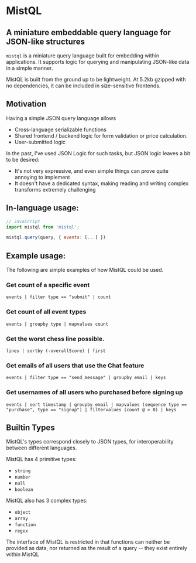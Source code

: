 # MistQL

## A miniature embeddable query language for JSON-like structures

`mistql` is a miniature query language built for embedding within applications. It supports
logic for querying and manipulating JSON-like data in a simple manner.

MistQL is built from the ground up to be lightweight. At 5.2kb gzipped with no dependencies, it can
be included in size-sensitive frontends.

## Motivation

Having a simple JSON query language allows

- Cross-language serializable functions
- Shared frontend / backend logic for form validation or price calculation.
- User-submitted logic

In the past, I've used JSON Logic for such tasks, but JSON logic leaves a bit to be desired:

- It's not very expressive, and even simple things can prove quite annoying to implement
- It doesn't have a dedicated syntax, making reading and writing complex transforms extremely challenging

## In-language usage:

```js
// JavaScript
import mistql from 'mistql';

mistql.query(query, { events: [...] })
```

## Example usage:

The following are simple examples of how MistQL could be used.

### Get count of a specific event

`events | filter type == "submit" | count`

### Get count of all event types

`events | groupby type | mapvalues count`

### Get the worst chess line possible.

`lines | sortby (-overallScore) | first`

### Get emails of all users that use the Chat feature

`events | filter type == "send_message" | groupby email | keys`

### Get usernames of all users who purchased before signing up

`events | sort timestamp | groupby email | mapvalues (sequence type == "purchase", type == "signup") | filtervalues (count @ > 0) | keys`

## Builtin Types

MistQL's types correspond closely to JSON types, for interoperability between different languages.

MistQL has 4 primitive types:

- `string`
- `number`
- `null`
- `boolean`

MistQL also has 3 complex types:

- `object`
- `array`
- `function`
- `regex`

The interface of MistQL is restricted in that functions can neither be provided as data, nor returned as the result of a query -- they exist entirely within MistQL
